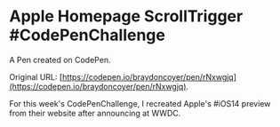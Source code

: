 # Apple Homepage ScrollTrigger #CodePenChallenge

A Pen created on CodePen.

Original URL: [https://codepen.io/braydoncoyer/pen/rNxwgjq](https://codepen.io/braydoncoyer/pen/rNxwgjq).

For this week's CodePenChallenge, I recreated Apple's #iOS14 preview from their website after announcing at WWDC. 